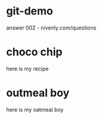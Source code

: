 # git-demo

answer 002 - nivenly.com/questions

# choco chip

here is my recipe

# outmeal boy

here is my oatmeal boy


